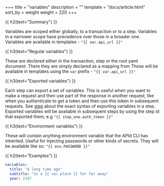 +++
title = "variables"
description = ""
template = "docs/article.html"
sort_by = weight
weight = 220
+++


{{ h2(text="Summary") }}

Variables are scoped either globally, to a transaction or to a step. Variables in a narrower scope have precedence over
those in a broader one. Variables are available in templates - `"{{ var.api_url }}"`

{{ h3(text="Regular variables") }}

These are declared either in the transaction, step or the root yaml document. There they are simply declared as a mapping
from Those will be available in templates
using the `var` prefix - `"{{ var.api_url }}"`

{{ h3(text="Exported variables") }}

Each step can export a set of variables. This is useful when you want to make a request and then use part of the response
in another request, like when you authenticate to get a token and then use this token in subsequent requests. See
[step](../step) about the exact syntax of exporting variables in a step. Exported variables will be available in
subsequent steps by using the step id that exported them; e.g `"{{ step_one.auth_token }}"`

{{ h3(text="Environment variables") }}

These will contain anything environment variable that the APId CLI has inherited. Useful for injecting passwords or
other kinds of secrets. They will be available like so: `"{{ env.PASSWORD }}"`

{{ h2(text="Examples") }}

```yaml
variables:
  title: "A long time ago"
  subtitle: "in a {{ var.place }} far far away"
  year: 2187
```